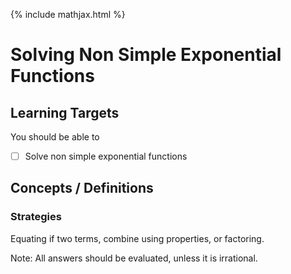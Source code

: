 {% include mathjax.html %}

# Solving Non Simple Exponential Functions

## Learning Targets

You should be able to
- [ ] Solve non simple exponential functions

## Concepts / Definitions

### Strategies

Equating if two terms, combine using properties, or factoring.

Note: All answers should be evaluated, unless it is irrational.
